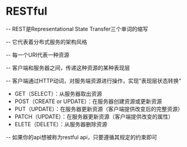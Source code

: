 # RESTful

-- REST是Representational State Transfer三个单词的缩写

-- 它代表着分布式服务的架构风格

-- 每一个URI代表一种资源

-- 客户端和服务器之间，传递这种资源的某种表现层

-- 客户端通过HTTP动词，对服务端资源进行操作，实现”表现层状态转换“

- GET（SELECT）：从服务器取出资源
- POST（CREATE or UPDATE）：在服务器创建资源或更新资源
- PUT（UPDATE）：在服务器更新资源（客户端提供改变后的完整资源）
- PATCH（UPDATE）：在服务器更新资源（客户端提供改变的属性）
- ELETE（DELETE）：从服务器删除资源

-- 如果你的api想被称为restful api，只要遵循其规定的约束即可
